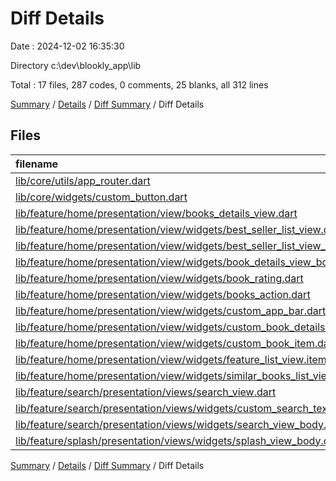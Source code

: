 # Diff Details

Date : 2024-12-02 16:35:30

Directory c:\\dev\\blookly_app\\lib

Total : 17 files,  287 codes, 0 comments, 25 blanks, all 312 lines

[Summary](results.md) / [Details](details.md) / [Diff Summary](diff.md) / Diff Details

## Files
| filename | language | code | comment | blank | total |
| :--- | :--- | ---: | ---: | ---: | ---: |
| [lib/core/utils/app_router.dart](/lib/core/utils/app_router.dart) | Dart | 6 | 0 | 0 | 6 |
| [lib/core/widgets/custom_button.dart](/lib/core/widgets/custom_button.dart) | Dart | 38 | 0 | 2 | 40 |
| [lib/feature/home/presentation/view/books_details_view.dart](/lib/feature/home/presentation/view/books_details_view.dart) | Dart | 3 | 0 | 0 | 3 |
| [lib/feature/home/presentation/view/widgets/best_seller_list_view.dart](/lib/feature/home/presentation/view/widgets/best_seller_list_view.dart) | Dart | 1 | 0 | 0 | 1 |
| [lib/feature/home/presentation/view/widgets/best_seller_list_view_item.dart](/lib/feature/home/presentation/view/widgets/best_seller_list_view_item.dart) | Dart | 2 | 0 | 0 | 2 |
| [lib/feature/home/presentation/view/widgets/book_details_view_body.dart](/lib/feature/home/presentation/view/widgets/book_details_view_body.dart) | Dart | 68 | 0 | 3 | 71 |
| [lib/feature/home/presentation/view/widgets/book_rating.dart](/lib/feature/home/presentation/view/widgets/book_rating.dart) | Dart | 6 | 0 | -1 | 5 |
| [lib/feature/home/presentation/view/widgets/books_action.dart](/lib/feature/home/presentation/view/widgets/books_action.dart) | Dart | 36 | 0 | 3 | 39 |
| [lib/feature/home/presentation/view/widgets/custom_app_bar.dart](/lib/feature/home/presentation/view/widgets/custom_app_bar.dart) | Dart | 4 | 0 | 0 | 4 |
| [lib/feature/home/presentation/view/widgets/custom_book_details_app_bar.dart](/lib/feature/home/presentation/view/widgets/custom_book_details_app_bar.dart) | Dart | 20 | 0 | 3 | 23 |
| [lib/feature/home/presentation/view/widgets/custom_book_item.dart](/lib/feature/home/presentation/view/widgets/custom_book_item.dart) | Dart | 19 | 0 | 3 | 22 |
| [lib/feature/home/presentation/view/widgets/feature_list_view.item.dart](/lib/feature/home/presentation/view/widgets/feature_list_view.item.dart) | Dart | -19 | 0 | -3 | -22 |
| [lib/feature/home/presentation/view/widgets/similar_books_list_view.dart](/lib/feature/home/presentation/view/widgets/similar_books_list_view.dart) | Dart | 19 | 0 | 3 | 22 |
| [lib/feature/search/presentation/views/search_view.dart](/lib/feature/search/presentation/views/search_view.dart) | Dart | 11 | 0 | 3 | 14 |
| [lib/feature/search/presentation/views/widgets/custom_search_text_field.dart](/lib/feature/search/presentation/views/widgets/custom_search_text_field.dart) | Dart | 28 | 0 | 4 | 32 |
| [lib/feature/search/presentation/views/widgets/search_view_body.dart](/lib/feature/search/presentation/views/widgets/search_view_body.dart) | Dart | 47 | 0 | 5 | 52 |
| [lib/feature/splash/presentation/views/widgets/splash_view_body.dart](/lib/feature/splash/presentation/views/widgets/splash_view_body.dart) | Dart | -2 | 0 | 0 | -2 |

[Summary](results.md) / [Details](details.md) / [Diff Summary](diff.md) / Diff Details
